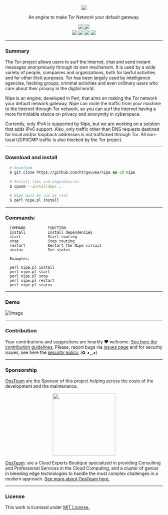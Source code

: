 <p align="center">
  <img src="https://heitorgouvea.me/images/projects/nipe/logo.png">
  <p align="center">An engine to make Tor Network your default gateway.</p>
  <p align="center">
    <a href="/LICENSE.md">
      <img src="https://img.shields.io/badge/license-MIT-blue.svg">
    </a>
    <a href="https://github.com/htrgouvea/nipe/releases">
      <img src="https://img.shields.io/badge/version-0.9.7-blue.svg">
    </a>
     <br/>
    <img src="https://github.com/htrgouvea/nipe/actions/workflows/linter.yml/badge.svg">
    <img src="https://github.com/htrgouvea/nipe/actions/workflows/zarn.yml/badge.svg">
    <img src="https://github.com/htrgouvea/nipe/actions/workflows/security-gate.yml/badge.svg">
    <img src="https://github.com/htrgouvea/nipe/actions/workflows/test-on-ubuntu.yml/badge.svg">
  </p>
</p>

---

### Summary

The Tor project allows users to surf the Internet, chat and send instant messages anonymously through its own mechanism. 
It is used by a wide variety of people, companies and organizations, both for lawful activities and for other illicit purposes. Tor has been largely used by intelligence agencies, hacking groups, criminal activities and even ordinary users who care about their privacy in the digital world.
  
Nipe is an engine, developed in Perl, that aims on making the Tor network your default network gateway. Nipe can route the traffic from your machine to the Internet through Tor network, so you can surf the Internet having a more formidable stance on privacy and anonymity in cyberspace.
  
Currently, only IPv4 is supported by Nipe, but we are working on a solution that adds IPv6 support. Also, 
only traffic other than DNS requests destined for local and/or loopback addresses is not trafficked through Tor. 
All non-local UDP/ICMP traffic is also blocked by the Tor project.

---

### Download and install

```bash
  # Download
  $ git clone https://github.com/htrgouvea/nipe && cd nipe
    
  # Install libs and dependencies
  $ cpanm --installdeps .

  # Nipe must be run as root
  $ perl nipe.pl install
```
---

### Commands:
```
  COMMAND          FUNCTION
  install          Install dependencies
  start            Start routing
  stop             Stop routing
  restart          Restart the Nipe circuit
  status           See status

  Examples:

  perl nipe.pl install
  perl nipe.pl start
  perl nipe.pl stop
  perl nipe.pl restart
  perl nipe.pl status
```

---

### Demo

![Image](https://heitorgouvea.me/images/projects/nipe/demo.gif)

---

### Contribution

Your contributions and suggestions are heartily ♥ welcome. [See here the contribution guidelines.](/.github/CONTRIBUTING.md) Please, report bugs via [issues page](https://github.com/htrgouvea/nipe/issues) and for security issues, see here the [security policy.](/SECURITY.md) (✿ ◕‿◕)

---

### Sponsorship

[OpsTeam](https://bit.ly/nipe-and-opsteam) are the Sponsor of this project helping across the costs of the development and the maintenance. 

<p align="center">
  <a href="https://bit.ly/nipe-and-opsteam"><img src="https://heitorgouvea.me/images/assets/opsteam-logo.svg" style="width: 200px"></a>
  <p align="center"></p>
</p>

[OpsTeam](https://bit.ly/nipe-and-opsteam): are a Cloud Experts Boutique specialized in providing Consulting and Professional Services in the Cloud Computing, and a cluster of genius in bleeding edge technologies to handle the most complex challenges in a modern approach. [See more about OpsTeam here.](https://bit.ly/nipe-and-opsteam)

---

### License

This work is licensed under [MIT License.](/LICENSE.md)
